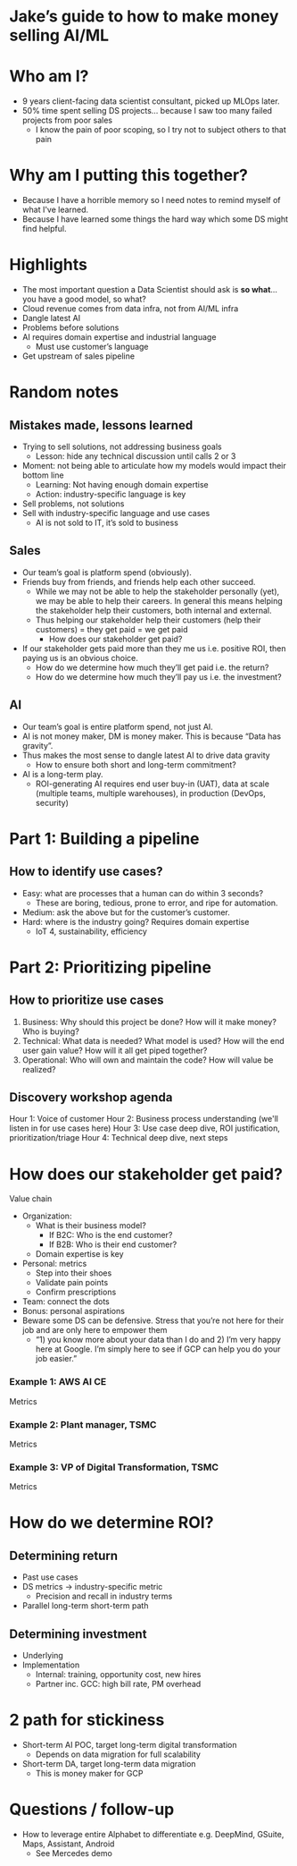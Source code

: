 # Jake’s guide to how to make money selling AI/ML

# Who am I?
- 9 years client-facing data scientist consultant, picked up MLOps later.
- 50% time spent selling DS projects… because I saw too many failed projects from poor sales
    - I know the pain of poor scoping, so I try not to subject others to that pain

# Why am I putting this together?
- Because I have a horrible memory so I need notes to remind myself of what I've learned.
- Because I have learned some things the hard way which some DS might find helpful.

# Highlights
- The most important question a Data Scientist should ask is **so what**... you have a good model, so what?
- Cloud revenue comes from data infra, not from AI/ML infra
- Dangle latest AI
- Problems before solutions
- AI requires domain expertise and industrial language
    - Must use customer’s language
- Get upstream of sales pipeline

# Random notes
## Mistakes made, lessons learned
- Trying to sell solutions, not addressing business goals
    - Lesson: hide any technical discussion until calls 2 or 3
- Moment: not being able to articulate how my models would impact their bottom line
    - Learning: Not having enough domain expertise
    - Action: industry-specific language is key
- Sell problems, not solutions
- Sell with industry-specific language and use cases
    - AI is not sold to IT, it’s sold to business

## Sales
- Our team’s goal is platform spend (obviously).
- Friends buy from friends, and friends help each other succeed.
    - While we may not be able to help the stakeholder personally (yet), we may be able to help their careers. In general this means helping the stakeholder help their customers, both internal and external.
    - Thus helping our stakeholder help their customers (help their customers) = they get paid = we get paid
        - How does our stakeholder get paid?
- If our stakeholder gets paid more than they me us i.e. positive ROI, then paying us is an obvious choice.
    - How do we determine how much they’ll get paid i.e. the return?
    - How do we determine how much they’ll pay us i.e. the investment?

## AI
- Our team’s goal is entire platform spend, not just AI.
- AI is not money maker, DM is money maker. This is because “Data has gravity”.
- Thus makes the most sense to dangle latest AI to drive data gravity
    - How to ensure both short and long-term commitment?
- AI is a long-term play.
    - ROI-generating AI requires end user buy-in (UAT), data at scale (multiple teams, multiple warehouses), in production (DevOps, security)

# Part 1: Building a pipeline
## How to identify use cases?
- Easy: what are processes that a human can do within 3 seconds?
    - These are boring, tedious, prone to error, and ripe for automation.
- Medium: ask the above but for the customer’s customer.
- Hard: where is the industry going? Requires domain expertise
    - IoT 4, sustainability, efficiency

# Part 2: Prioritizing pipeline
## How to prioritize use cases
1. Business: Why should this project be done? How will it make money? Who is buying?
2. Technical: What data is needed? What model is used? How will the end user gain value? How will it all get piped together?
3. Operational: Who will own and maintain the code? How will value be realized?

## Discovery workshop agenda
Hour 1: Voice of customer
Hour 2: Business process understanding (we'll listen in for use cases here)
Hour 3: Use case deep dive, ROI justification, prioritization/triage
Hour 4: Technical deep dive, next steps

# How does our stakeholder get paid?
Value chain
- Organization:
    - What is their business model?
        - If B2C: Who is the end customer?
        - If B2B: Who is their end customer?
    - Domain expertise is key
- Personal: metrics
    - Step into their shoes
    - Validate pain points
    - Confirm prescriptions
- Team: connect the dots
- Bonus: personal aspirations
- Beware some DS can be defensive. Stress that you’re not here for their job and are only here to empower them
    - “1) you know more about your data than I do and 2) I’m very happy here at Google. I’m simply here to see if GCP can help you do your job easier.”

### Example 1: AWS AI CE
Metrics

### Example 2: Plant manager, TSMC
Metrics

### Example 3: VP of Digital Transformation, TSMC
Metrics

# How do we determine ROI?
## Determining return
- Past use cases
- DS metrics → industry-specific metric
    - Precision and recall in industry terms
- Parallel long-term short-term path

## Determining investment
- Underlying
- Implementation
    - Internal: training, opportunity cost, new hires
    - Partner inc. GCC: high bill rate, PM overhead

# 2 path for stickiness
- Short-term AI POC, target long-term digital transformation
    - Depends on data migration for full scalability
- Short-term DA, target long-term data migration
    - This is money maker for GCP


# Questions / follow-up
- How to leverage entire Alphabet to differentiate e.g. DeepMind, GSuite, Maps, Assistant, Android
    - See Mercedes demo
